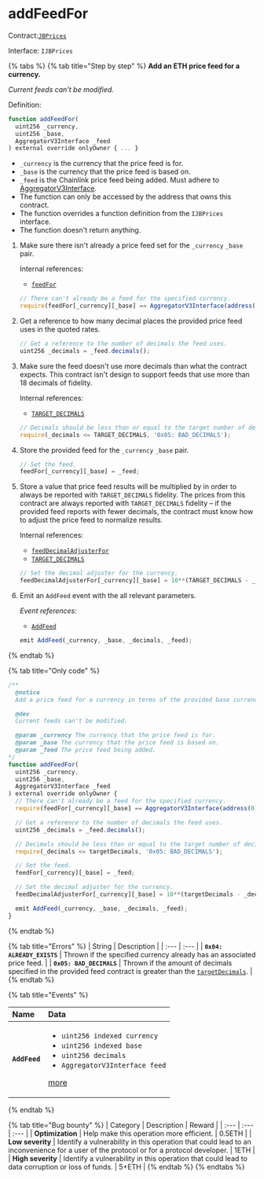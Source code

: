 # addFeedFor

Contract:[`JBPrices`](../)​‌

Interface: `IJBPrices`

{% tabs %}
{% tab title="Step by step" %}
**Add an ETH price feed for a currency.**

_Current feeds can't be modified._  
  
Definition:

```javascript
function addFeedFor(
  uint256 _currency,
  uint256 _base,
  AggregatorV3Interface _feed
) external override onlyOwner { ... }
```

* `_currency` is the currency that the price feed is for.
* `_base` is the currency that the price feed is based on.
* `_feed` is the Chainlink price feed being added. Must adhere to [AggregatorV3Interface](https://github.com/smartcontractkit/chainlink/blob/develop/contracts/src/v0.8/interfaces/AggregatorV3Interface.sol).
* The function can only be accessed by the address that owns this contract.
* The function overrides a function definition from the `IJBPrices` interface.
* The function doesn't return anything.

1. Make sure there isn't already a price feed set for the `_currency` `_base` pair.  


   Internal references:

   * [`feedFor`](../properties/feedfor.md)

   ```javascript
   // There can't already be a feed for the specified currency.
   require(feedFor[_currency][_base] == AggregatorV3Interface(address(0)), '0x04: ALREADY_EXISTS');
   ```

2. Get a reference to how many decimal places the provided price feed uses in the quoted rates. 

   ```javascript
   // Get a reference to the number of decimals the feed uses.
   uint256 _decimals = _feed.decimals();
   ```

3. Make sure the feed doesn't use more decimals than what the contract expects. This contract isn't design to support feeds that use more than 18 decimals of fidelity.  


   Internal references:

   * [`TARGET_DECIMALS`](../properties/targetdecimals.md)

   ```javascript
   // Decimals should be less than or equal to the target number of decimals.
   require(_decimals <= TARGET_DECIMALS, '0x05: BAD_DECIMALS');
   ```

4. Store the provided feed for the `_currency` `_base` pair.

   ```javascript
   // Set the feed.
   feedFor[_currency][_base] = _feed;
   ```

5. Store a value that price feed results will be multiplied by in order to always be reported with `TARGET_DECIMALS` fidelity. The prices from this contract are always reported with `TARGET_DECIMALS` fidelity – if the provided feed reports with fewer decimals, the contract must know how to adjust the price feed to normalize results.  


   Internal references:

   * [`feedDecimalAdjusterFor`](../properties/feeddecimaladjuster.md)
   * [`TARGET_DECIMALS`](../properties/targetdecimals.md)

   ```javascript
   // Set the decimal adjuster for the currency.
   feedDecimalAdjusterFor[_currency][_base] = 10**(TARGET_DECIMALS - _decimals);
   ```

6. Emit an `AddFeed` event with the all relevant parameters.   


   _Event references:_

   * [`AddFeed`](../events/addfeed.md)

   ```javascript
   emit AddFeed(_currency, _base, _decimals, _feed);
   ```
{% endtab %}

{% tab title="Only code" %}
```javascript
/** 
  @notice 
  Add a price feed for a currency in terms of the provided base currency.

  @dev
  Current feeds can't be modified.

  @param _currency The currency that the price feed is for.
  @param _base The currency that the price feed is based on.
  @param _feed The price feed being added.
*/
function addFeedFor(
  uint256 _currency,
  uint256 _base,
  AggregatorV3Interface _feed
) external override onlyOwner {
  // There can't already be a feed for the specified currency.
  require(feedFor[_currency][_base] == AggregatorV3Interface(address(0)), '0x04: ALREADY_EXISTS');

  // Get a reference to the number of decimals the feed uses.
  uint256 _decimals = _feed.decimals();

  // Decimals should be less than or equal to the target number of decimals.
  require(_decimals <= targetDecimals, '0x05: BAD_DECIMALS');

  // Set the feed.
  feedFor[_currency][_base] = _feed;

  // Set the decimal adjuster for the currency.
  feedDecimalAdjusterFor[_currency][_base] = 10**(targetDecimals - _decimals);

  emit AddFeed(_currency, _base, _decimals, _feed);
}
```
{% endtab %}

{% tab title="Errors" %}
| String | Description |
| :--- | :--- |
| **`0x04: ALREADY_EXISTS`** | Thrown if the specified currency already has an associated price feed. |
| **`0x05: BAD_DECIMALS`** | Thrown if the amount of decimals specified in the provided feed contract is greater than the [`targetDecimals`](../properties/targetdecimals.md). |
{% endtab %}

{% tab title="Events" %}
<table>
  <thead>
    <tr>
      <th style="text-align:left">Name</th>
      <th style="text-align:left">Data</th>
    </tr>
  </thead>
  <tbody>
    <tr>
      <td style="text-align:left"><b><code>AddFeed</code></b>
      </td>
      <td style="text-align:left">
        <ul>
          <li><code>uint256 indexed currency</code>
          </li>
          <li><code>uint256 indexed base</code>
          </li>
          <li><code>uint256 decimals</code>
          </li>
          <li><code>AggregatorV3Interface feed</code>
          </li>
        </ul>
        <p><a href="../events/addfeed.md">more</a>
        </p>
      </td>
    </tr>
  </tbody>
</table>
{% endtab %}

{% tab title="Bug bounty" %}
| Category | Description | Reward |
| :--- | :--- | :--- |
| **Optimization** | Help make this operation more efficient. | 0.5ETH |
| **Low severity** | Identify a vulnerability in this operation that could lead to an inconvenience for a user of the protocol or for a protocol developer. | 1ETH |
| **High severity** | Identify a vulnerability in this operation that could lead to data corruption or loss of funds. | 5+ETH |
{% endtab %}
{% endtabs %}



